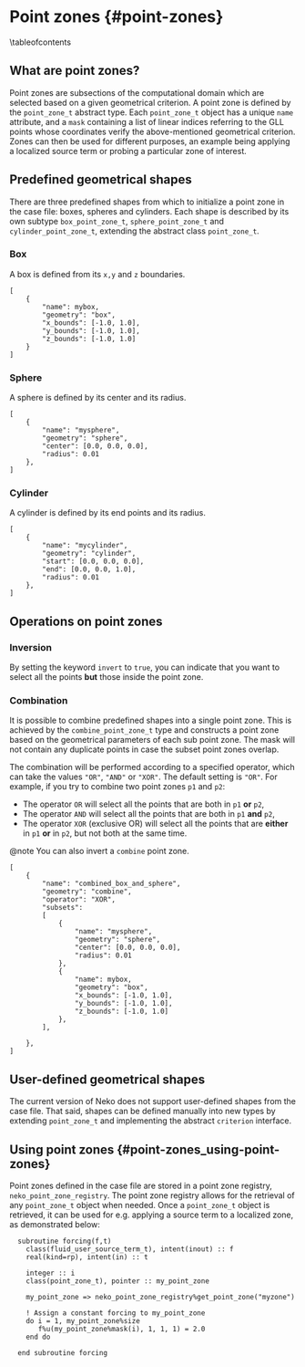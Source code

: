 # Point zones {#point-zones}

\tableofcontents

## What are point zones?

Point zones are subsections of the computational domain which are 
selected based on a given geometrical criterion. A point zone is 
defined by the `point_zone_t` abstract type. Each `point_zone_t` object has
a unique `name` attribute, and a `mask` containing a list of linear indices
referring to the GLL points whose coordinates verify the above-mentioned
geometrical criterion. Zones can then be used for different purposes, an example 
being applying a localized source term or probing a particular zone of interest.

## Predefined geometrical shapes

There are three predefined shapes from which to initialize a point zone in the
case file: boxes, spheres and cylinders. Each shape is described by its own
subtype `box_point_zone_t`, `sphere_point_zone_t` and `cylinder_point_zone_t`,
extending the abstract class `point_zone_t`.

### Box

A box is defined from its `x,y` and `z` boundaries.

~~~~~~~~~~~~~~~{.json}
[
    {
        "name": mybox,
        "geometry": "box",
        "x_bounds": [-1.0, 1.0],
        "y_bounds": [-1.0, 1.0],
        "z_bounds": [-1.0, 1.0]
    }
]
~~~~~~~~~~~~~~~
### Sphere

A sphere is defined by its center and its radius.

~~~~~~~~~~~~~~~{.json}
[
    {
        "name": "mysphere",
        "geometry": "sphere",
        "center": [0.0, 0.0, 0.0],
        "radius": 0.01
    },
]
~~~~~~~~~~~~~~~

### Cylinder

A cylinder is defined by its end points and its radius.

~~~~~~~~~~~~~~~{.json}
[
    {
        "name": "mycylinder",
        "geometry": "cylinder",
        "start": [0.0, 0.0, 0.0],
        "end": [0.0, 0.0, 1.0],
        "radius": 0.01
    },
]
~~~~~~~~~~~~~~~

## Operations on point zones

### Inversion

By setting the keyword `invert` to `true`, you can indicate that you want to 
select all the points **but** those inside the point zone.

### Combination

It is possible to combine predefined shapes into a single point zone. This is
achieved by the `combine_point_zone_t` type and constructs a point zone based 
on the geometrical parameters of each sub point zone. The mask will not contain
any duplicate points in case the subset point zones overlap.

The combination will be performed according to a specified operator, which can
take the values `"OR"`, `"AND"` or `"XOR"`. The default setting is `"OR"`. 
For example, if you try to combine two point zones `p1` and `p2`:
- The operator `OR` will select all the points that are both in `p1` 
**or** `p2`,
- The operator `AND` will select all the points that are both in `p1`
**and** `p2`,
- The operator `XOR` (exclusive OR) will select all the points that are **either** in 
`p1` **or** in `p2`, but not both at the same time.

@note You can also invert a `combine` point zone.

~~~~~~~~~~~~~~~{.json}
[
    {
        "name": "combined_box_and_sphere",
        "geometry": "combine",
        "operator": "XOR",
        "subsets":
        [
            {
                "name": "mysphere",
                "geometry": "sphere",
                "center": [0.0, 0.0, 0.0],
                "radius": 0.01
            },
            {
                "name": mybox,
                "geometry": "box",
                "x_bounds": [-1.0, 1.0],
                "y_bounds": [-1.0, 1.0],
                "z_bounds": [-1.0, 1.0]
            },
        ],

    },
]
~~~~~~~~~~~~~~~


## User-defined geometrical shapes

The current version of Neko does not support user-defined shapes from the case 
file. That said, shapes can be defined manually into new types by extending 
`point_zone_t` and implementing the abstract `criterion` interface.


## Using point zones {#point-zones_using-point-zones}

Point zones defined in the case file are stored in a point zone registry, 
`neko_point_zone_registry`. The point zone registry allows for the retrieval of
any `point_zone_t` object when needed. Once a `point_zone_t` object is 
retrieved, it can be used for e.g. applying a source term to a localized zone, as demonstrated below:

```fortan
  subroutine forcing(f,t)
    class(fluid_user_source_term_t), intent(inout) :: f
    real(kind=rp), intent(in) :: t

    integer :: i
    class(point_zone_t), pointer :: my_point_zone
    
    my_point_zone => neko_point_zone_registry%get_point_zone("myzone")

    ! Assign a constant forcing to my_point_zone
    do i = 1, my_point_zone%size
       f%u(my_point_zone%mask(i), 1, 1, 1) = 2.0
    end do

  end subroutine forcing
```
